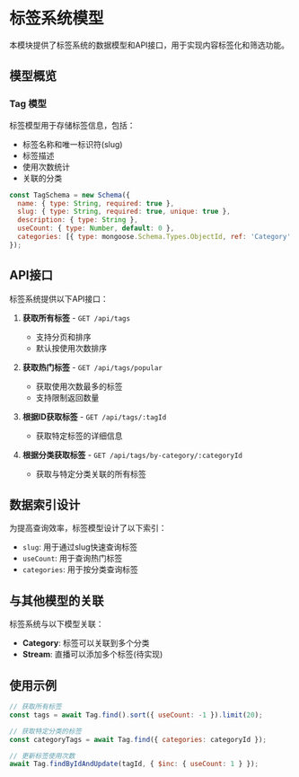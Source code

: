 # 标签系统模型

本模块提供了标签系统的数据模型和API接口，用于实现内容标签化和筛选功能。

## 模型概览

### Tag 模型

标签模型用于存储标签信息，包括：
- 标签名称和唯一标识符(slug)
- 标签描述
- 使用次数统计
- 关联的分类

```javascript
const TagSchema = new Schema({
  name: { type: String, required: true },
  slug: { type: String, required: true, unique: true },
  description: { type: String },
  useCount: { type: Number, default: 0 },
  categories: [{ type: mongoose.Schema.Types.ObjectId, ref: 'Category' }]
});
```

## API接口

标签系统提供以下API接口：

1. **获取所有标签** - `GET /api/tags`
   - 支持分页和排序
   - 默认按使用次数排序

2. **获取热门标签** - `GET /api/tags/popular`
   - 获取使用次数最多的标签
   - 支持限制返回数量

3. **根据ID获取标签** - `GET /api/tags/:tagId`
   - 获取特定标签的详细信息

4. **根据分类获取标签** - `GET /api/tags/by-category/:categoryId`
   - 获取与特定分类关联的所有标签

## 数据索引设计

为提高查询效率，标签模型设计了以下索引：

- `slug`: 用于通过slug快速查询标签
- `useCount`: 用于查询热门标签
- `categories`: 用于按分类查询标签

## 与其他模型的关联

标签系统与以下模型关联：

- **Category**: 标签可以关联到多个分类
- **Stream**: 直播可以添加多个标签(待实现)

## 使用示例

```javascript
// 获取所有标签
const tags = await Tag.find().sort({ useCount: -1 }).limit(20);

// 获取特定分类的标签
const categoryTags = await Tag.find({ categories: categoryId });

// 更新标签使用次数
await Tag.findByIdAndUpdate(tagId, { $inc: { useCount: 1 } });
``` 

